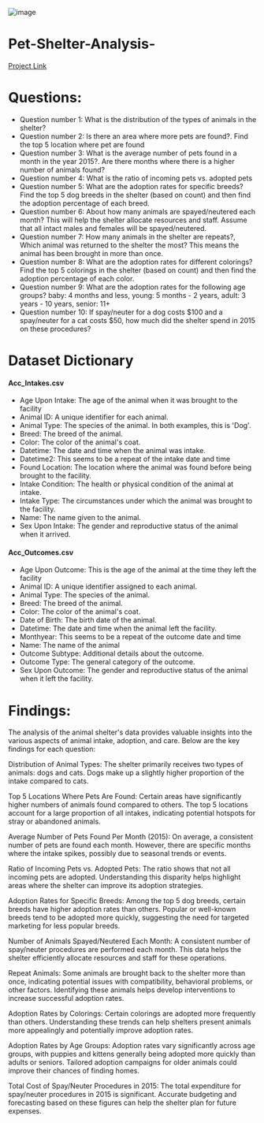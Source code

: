 ![image](https://github.com/user-attachments/assets/314489b6-53ae-41d6-8afe-087614613d8d)

# Pet-Shelter-Analysis-
[Project Link](https://github.com/ashleyle95/Pet-Shelter-Analysis-/blob/main/Pet_Shelter_Analysis%202.ipynb)
# Questions:
- Question number 1: What is the distribution of the types of animals in the shelter?
- Question number 2: Is there an area where more pets are found?. Find the top 5 location where pet are found
- Question number 3: What is the average number of pets found in a month in the year 2015?. Are there months where there is a higher number of animals found?
- Question number 4: What is the ratio of incoming pets vs. adopted pets
- Question number 5: What are the adoption rates for specific breeds? Find the top 5 dog breeds in the shelter (based on count) and then find the adoption percentage of each breed.
- Question number 6: About how many animals are spayed/neutered each month? This will help the shelter allocate resources and staff. Assume that all intact males and females will be spayed/neutered.
- Question number 7: How many animals in the shelter are repeats?, Which animal was returned to the shelter the most? This means the animal has been brought in more than once.
- Question number 8: What are the adoption rates for different colorings? Find the top 5 colorings in the shelter (based on count) and then find the adoption percentage of each color.
- Question number 9: What are the adoption rates for the following age groups? baby: 4 months and less, young: 5 months - 2 years, adult: 3 years - 10 years, senior: 11+
- Question number 10: If spay/neuter for a dog costs $100 and a spay/neuter for a cat costs $50, how much did the shelter spend in 2015 on these procedures?
# Dataset Dictionary
#### Acc_Intakes.csv 
- Age Upon Intake: The age of the animal when it was brought to the facility
- Animal ID: A unique identifier for each animal.
- Animal Type: The species of the animal. In both examples, this is 'Dog'.
- Breed: The breed of the animal.
- Color: The color of the animal's coat.
- Datetime: The date and time when the animal was intake.
- Datetime2: This seems to be a repeat of the intake date and time
- Found Location: The location where the animal was found before being brought to the facility.
- Intake Condition: The health or physical condition of the animal at intake.
- Intake Type: The circumstances under which the animal was brought to the facility.
- Name: The name given to the animal. 
- Sex Upon Intake: The gender and reproductive status of the animal when it arrived.

#### Acc_Outcomes.csv
- Age Upon Outcome: This is the age of the animal at the time they left the facility
- Animal ID: A unique identifier assigned to each animal.
- Animal Type: The species of the animal.
- Breed: The breed of the animal.
- Color: The color of the animal's coat.
- Date of Birth: The birth date of the animal. 
- Datetime: The date and time when the animal left the facility.
- Monthyear: This seems to be a repeat of the outcome date and time
- Name: The name of the animal
- Outcome Subtype: Additional details about the outcome.
- Outcome Type: The general category of the outcome.
- Sex Upon Outcome: The gender and reproductive status of the animal when it left the facility.
# Findings:
The analysis of the animal shelter's data provides valuable insights into the various aspects of animal intake, adoption, and care. Below are the key findings for each question:

Distribution of Animal Types:
The shelter primarily receives two types of animals: dogs and cats. Dogs make up a slightly higher proportion of the intake compared to cats.

Top 5 Locations Where Pets Are Found:
Certain areas have significantly higher numbers of animals found compared to others. The top 5 locations account for a large proportion of all intakes, indicating potential hotspots for stray or abandoned animals.

Average Number of Pets Found Per Month (2015):
On average, a consistent number of pets are found each month. However, there are specific months where the intake spikes, possibly due to seasonal trends or events.

Ratio of Incoming Pets vs. Adopted Pets:
The ratio shows that not all incoming pets are adopted. Understanding this disparity helps highlight areas where the shelter can improve its adoption strategies.

Adoption Rates for Specific Breeds:
Among the top 5 dog breeds, certain breeds have higher adoption rates than others. Popular or well-known breeds tend to be adopted more quickly, suggesting the need for targeted marketing for less popular breeds.

Number of Animals Spayed/Neutered Each Month:
A consistent number of spay/neuter procedures are performed each month. This data helps the shelter efficiently allocate resources and staff for these operations.

Repeat Animals:
Some animals are brought back to the shelter more than once, indicating potential issues with compatibility, behavioral problems, or other factors. Identifying these animals helps develop interventions to increase successful adoption rates.

Adoption Rates by Colorings:
Certain colorings are adopted more frequently than others. Understanding these trends can help shelters present animals more appealingly and potentially improve adoption rates.

Adoption Rates by Age Groups:
Adoption rates vary significantly across age groups, with puppies and kittens generally being adopted more quickly than adults or seniors. Tailored adoption campaigns for older animals could improve their chances of finding homes.

Total Cost of Spay/Neuter Procedures in 2015:
The total expenditure for spay/neuter procedures in 2015 is significant. Accurate budgeting and forecasting based on these figures can help the shelter plan for future expenses.

